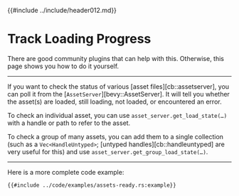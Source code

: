 {{#include ../include/header012.md}}

# Track Loading Progress

There are good community plugins that can help with this. Otherwise, this page
shows you how to do it yourself.

---

If you want to check the status of various [asset files][cb::assetserver],
you can poll it from the [`AssetServer`][bevy::AssetServer]. It will tell you
whether the asset(s) are loaded, still loading, not loaded, or encountered
an error.

To check an individual asset, you can use `asset_server.get_load_state(…)` with
a handle or path to refer to the asset.

To check a group of many assets, you can add them to a single collection
(such as a `Vec<HandleUntyped>`; [untyped handles][cb::handleuntyped] are very
useful for this) and use `asset_server.get_group_load_state(…)`.

---

Here is a more complete code example:

```rust,no_run,noplayground
{{#include ../code/examples/assets-ready.rs:example}}
```
